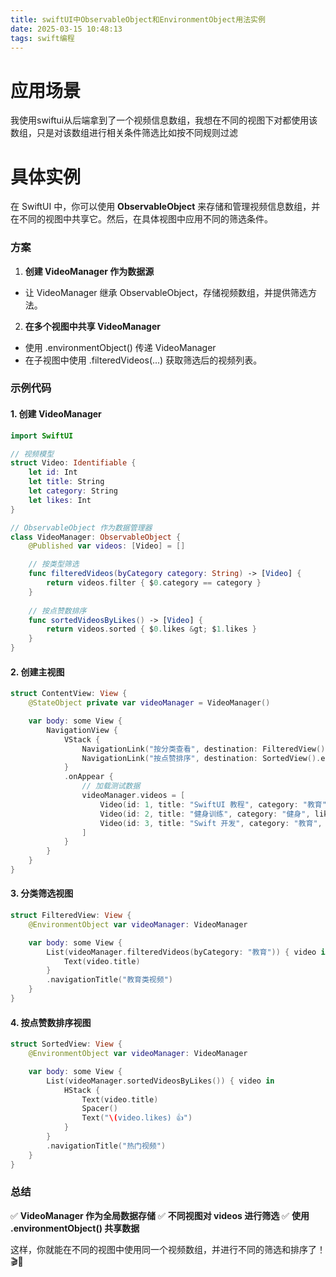 ```yaml
---
title: swiftUI中ObservableObject和EnvironmentObject用法实例
date: 2025-03-15 10:48:13
tags: swift编程
---
```


# 应用场景
我使用swiftui从后端拿到了一个视频信息数组，我想在不同的视图下对都使用该数组，只是对该数组进行相关条件筛选比如按不同规则过滤
# 具体实例
在 SwiftUI 中，你可以使用 **ObservableObject** 来存储和管理视频信息数组，并在不同的视图中共享它。然后，在具体视图中应用不同的筛选条件。



### **方案**


1. **创建 VideoManager 作为数据源**
<!--more-->
- 让 VideoManager 继承 ObservableObject，存储视频数组，并提供筛选方法。
2. **在多个视图中共享 VideoManager**

- 使用 .environmentObject() 传递 VideoManager
- 在子视图中使用 .filteredVideos(...) 获取筛选后的视频列表。


### **示例代码**


#### **1. 创建 VideoManager**


```swift
import SwiftUI

// 视频模型
struct Video: Identifiable {
    let id: Int
    let title: String
    let category: String
    let likes: Int
}

// ObservableObject 作为数据管理器
class VideoManager: ObservableObject {
    @Published var videos: [Video] = []

    // 按类型筛选
    func filteredVideos(byCategory category: String) -> [Video] {
        return videos.filter { $0.category == category }
    }
    
    // 按点赞数排序
    func sortedVideosByLikes() -> [Video] {
        return videos.sorted { $0.likes &gt; $1.likes }
    }
}
```



#### **2. 创建主视图**


```swift
struct ContentView: View {
    @StateObject private var videoManager = VideoManager()

    var body: some View {
        NavigationView {
            VStack {
                NavigationLink("按分类查看", destination: FilteredView().environmentObject(videoManager))
                NavigationLink("按点赞排序", destination: SortedView().environmentObject(videoManager))
            }
            .onAppear {
                // 加载测试数据
                videoManager.videos = [
                    Video(id: 1, title: "SwiftUI 教程", category: "教育", likes: 100),
                    Video(id: 2, title: "健身训练", category: "健身", likes: 50),
                    Video(id: 3, title: "Swift 开发", category: "教育", likes: 200)
                ]
            }
        }
    }
}
```



#### **3. 分类筛选视图**


```swift
struct FilteredView: View {
    @EnvironmentObject var videoManager: VideoManager

    var body: some View {
        List(videoManager.filteredVideos(byCategory: "教育")) { video in
            Text(video.title)
        }
        .navigationTitle("教育类视频")
    }
}
```



#### **4. 按点赞数排序视图**


```swift
struct SortedView: View {
    @EnvironmentObject var videoManager: VideoManager

    var body: some View {
        List(videoManager.sortedVideosByLikes()) { video in
            HStack {
                Text(video.title)
                Spacer()
                Text("\(video.likes) 👍")
            }
        }
        .navigationTitle("热门视频")
    }
}
```



### **总结**


✅ **VideoManager 作为全局数据存储**
✅ **不同视图对 videos 进行筛选**
✅ **使用 .environmentObject() 共享数据**


这样，你就能在不同的视图中使用同一个视频数组，并进行不同的筛选和排序了！ 🎬🚀